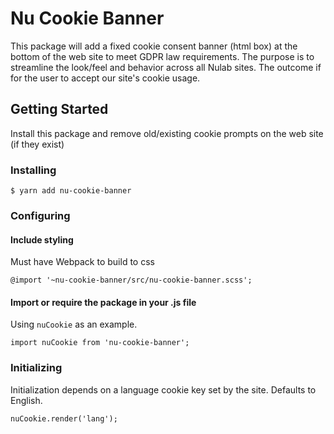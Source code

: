 # Nu Cookie Banner

This package will add a fixed cookie consent banner (html box) at the bottom of the web site to meet GDPR law requirements. The purpose is to streamline the look/feel and behavior across all Nulab sites. The outcome if for the user to accept our site's cookie usage.

## Getting Started

Install this package and remove old/existing cookie prompts on the web site (if they exist)

### Installing
```
$ yarn add nu-cookie-banner
```

### Configuring

#### Include styling

Must have Webpack to build to css
```
@import '~nu-cookie-banner/src/nu-cookie-banner.scss';
```

#### Import or require the package in your .js file

Using `nuCookie` as an example.
```
import nuCookie from 'nu-cookie-banner';
```

### Initializing

Initialization depends on a language cookie key set by the site. Defaults to English.
```
nuCookie.render('lang');
```
